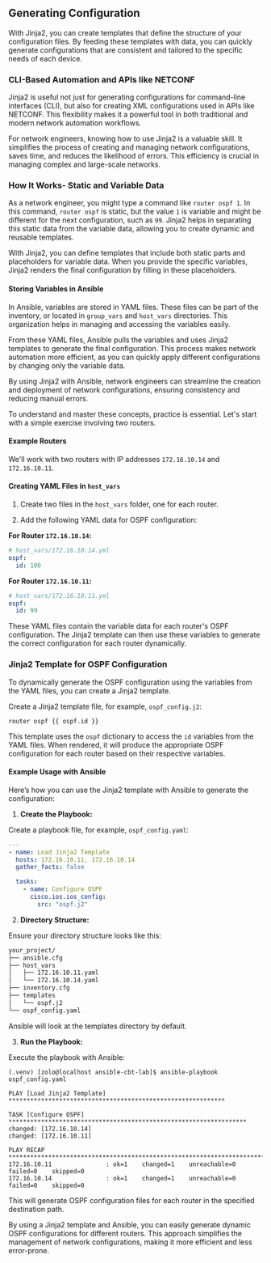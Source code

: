 ## Generating Configuration

With Jinja2, you can create templates that define the structure of your configuration files. By feeding these templates with data, you can quickly generate configurations that are consistent and tailored to the specific needs of each device.

### CLI-Based Automation and APIs like NETCONF

Jinja2 is useful not just for generating configurations for command-line interfaces (CLI), but also for creating XML configurations used in APIs like NETCONF. This flexibility makes it a powerful tool in both traditional and modern network automation workflows.

For network engineers, knowing how to use Jinja2 is a valuable skill. It simplifies the process of creating and managing network configurations, saves time, and reduces the likelihood of errors. This efficiency is crucial in managing complex and large-scale networks.

### How It Works- Static and Variable Data

As a network engineer, you might type a command like `router ospf 1`. In this command, `router ospf` is static, but the value `1` is variable and might be different for the next configuration, such as `99`. Jinja2 helps in separating this static data from the variable data, allowing you to create dynamic and reusable templates.

With Jinja2, you can define templates that include both static parts and placeholders for variable data. When you provide the specific variables, Jinja2 renders the final configuration by filling in these placeholders.

#### Storing Variables in Ansible

In Ansible, variables are stored in YAML files. These files can be part of the inventory, or located in `group_vars` and `host_vars` directories. This organization helps in managing and accessing the variables easily.

From these YAML files, Ansible pulls the variables and uses Jinja2 templates to generate the final configuration. This process makes network automation more efficient, as you can quickly apply different configurations by changing only the variable data.

By using Jinja2 with Ansible, network engineers can streamline the creation and deployment of network configurations, ensuring consistency and reducing manual errors.

To understand and master these concepts, practice is essential. Let's start with a simple exercise involving two routers.

#### Example Routers

We'll work with two routers with IP addresses `172.16.10.14` and `172.16.10.11`.

#### Creating YAML Files in `host_vars`

1. Create two files in the `host_vars` folder, one for each router.

2. Add the following YAML data for OSPF configuration:

**For Router `172.16.10.14`:**

```yaml
# host_vars/172.16.10.14.yml
ospf:
  id: 100
```

**For Router `172.16.10.11`:**

```yaml
# host_vars/172.16.10.11.yml
ospf:
  id: 99
```

These YAML files contain the variable data for each router's OSPF configuration. The Jinja2 template can then use these variables to generate the correct configuration for each router dynamically.

### Jinja2 Template for OSPF Configuration

To dynamically generate the OSPF configuration using the variables from the YAML files, you can create a Jinja2 template.

Create a Jinja2 template file, for example, `ospf_config.j2`:

```jinja2
router ospf {{ ospf.id }}
```

This template uses the `ospf` dictionary to access the `id` variables from the YAML files. When rendered, it will produce the appropriate OSPF configuration for each router based on their respective variables.

#### Example Usage with Ansible

Here’s how you can use the Jinja2 template with Ansible to generate the configuration:

1. **Create the Playbook:**

Create a playbook file, for example, `ospf_config.yaml`:

```yaml
---
- name: Load Jinja2 Template
  hosts: 172.16.10.11, 172.16.10.14
  gather_facts: false

  tasks:
    - name: Configure OSPF
      cisco.ios.ios_config:
        src: "ospf.j2"
```

2. **Directory Structure:**

Ensure your directory structure looks like this:

```sh
your_project/
├── ansible.cfg
├── host_vars
│   ├── 172.16.10.11.yaml
│   └── 172.16.10.14.yaml
├── inventory.cfg
├── templates
│   └── ospf.j2
└── ospf_config.yaml
```

Ansible will look at the templates directory by default.

3. **Run the Playbook:**

Execute the playbook with Ansible:

```
(.venv) [zolo@localhost ansible-cbt-lab]$ ansible-playbook ospf_config.yaml 

PLAY [Load Jinja2 Template] ************************************************************

TASK [Configure OSPF] ******************************************************************
changed: [172.16.10.14]
changed: [172.16.10.11]

PLAY RECAP *****************************************************************************
172.16.10.11               : ok=1    changed=1    unreachable=0    failed=0    skipped=0
172.16.10.14               : ok=1    changed=1    unreachable=0    failed=0    skipped=0
```

This will generate OSPF configuration files for each router in the specified destination path.

By using a Jinja2 template and Ansible, you can easily generate dynamic OSPF configurations for different routers. This approach simplifies the management of network configurations, making it more efficient and less error-prone.
